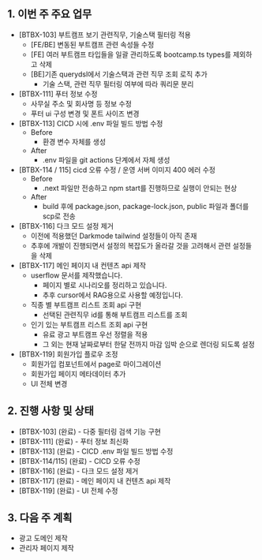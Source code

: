 ## 1. 이번 주 주요 업무

- [BTBX-103] 부트캠프 보기 관련직무, 기술스택 필터링 적용
	- [FE/BE] 변동된 부트캠프 관련 속성들 수정
	- [FE] 여러 부트캠프 타입들을 일괄 관리하도록 bootcamp.ts types를 제외하고 삭제
	- [BE]기존 querydsl에서 기술스택과  관련 직무 조회 로직 추가
		- 기술 스택, 관련 직무 필터링 여부에 따라 쿼리문 분리
- [BTBX-111] 푸터 정보 수정
	- 사무실 주소 및 회사명 등 정보 수정
	- 푸터 ui 구성 변경 및 폰트 사이즈 변경
- [BTBX-113] CICD 시에 .env 파일 빌드 방법 수정
	- Before
		- 환경 변수 자체를 생성
	- After
		- .env 파일을 git actions 단계에서 자체 생성 
- [BTBX-114 / 115] cicd 오류 수정 / 운영 서버 이미지 400 에러 수정
	- Before
		- .next 파일만 전송하고 npm start를 진행하므로 실행이 안되는 현상
	- After
		- build 후에 package.json, package-lock.json, public 파일과 폴더를 scp로 전송
- [BTBX-116] 다크 모드 설정 제거
	- 이전에 적용했던 Darkmode tailwind 설정들이 아직 존재
	- 추후에 개발이 진행되면서 설정의 복잡도가 올라갈 것을 고려해서 관련 설정들을 삭제
- [BTBX-117] 메인 페이지 내 컨텐츠 api 제작
	- userflow 문서를 제작했습니다.
		- 페이지 별로 시나리오를 정리하고 있습니다.
		- 추후 cursor에서 RAG용으로 사용할 예정입니다.
	- 직종 별 부트캠프 리스트 조회 api 구현
		- 선택된 관련직무 id를 통해 부트캠프 리스트를 조회
	- 인기 있는 부트캠프 리스트 조회 api 구현
		- 유료 광고 부트캠프 우선 정렬을 적용
		- 그 외는 현재 날짜로부터 한달 전까지 마감 임박 순으로 렌더링 되도록 설정 
- [BTBX-119] 회원가입 플로우 조정
	- 회원가입 컴포넌트에서 page로 마이그레이션
	- 회원가입 페이지 메타데이터 추가
	- UI 전체 변경
## 2. 진행 사항 및 상태
- [BTBX-103] (완료) - 다중 필터링 검색 기능 구현
- [BTBX-111] (완료) - 푸터 정보 최신화
- [BTBX-113] (완료) - CICD .env 파일 빌드 방법 수정
- [BTBX-114/115] (완료) - CICD 오류 수정
- [BTBX-116] (완료) - 다크 모드 설정 제거
- [BTBX-117] (완료) - 메인 페이지 내 컨텐츠 api 제작
- [BTBX-119] (완료) - UI 전체 수정
## 3. 다음 주 계획
- 광고 도메인 제작
- 관리자 페이지 제작


 